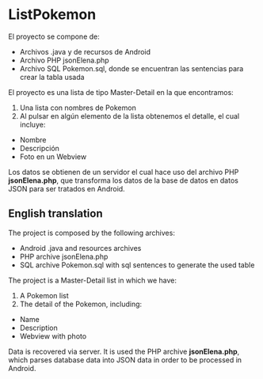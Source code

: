 # ListPokemon
El proyecto se compone de:    
+ Archivos .java y de recursos de Android    
+ Archivo PHP jsonElena.php    
+ Archivo SQL Pokemon.sql, donde se encuentran las sentencias para crear la tabla usada    

El proyecto es una lista de tipo Master-Detail en la que encontramos:    
1. Una lista con nombres de Pokemon    
2. Al pulsar en algún elemento de la lista obtenemos el detalle, el cual incluye:    
+ Nombre    
+ Descripción    
+ Foto en un Webview    

Los datos se obtienen de un servidor el cual hace uso del archivo PHP **jsonElena.php**, que transforma los datos de la base de datos en datos JSON para ser tratados en Android.    

## English translation    
The project is composed by the following archives:    
+ Android .java and resources archives    
+ PHP archive jsonElena.php    
+ SQL archive Pokemon.sql with sql sentences to generate the used table    

The project is a Master-Detail list in which we have:    
1. A Pokemon list    
2. The detail of the Pokemon, including:    
+ Name    
+ Description    
+ Webview with photo    

Data is recovered via server. It is used the PHP archive **jsonElena.php**, which parses database data into JSON data in order to be processed in Android.    
